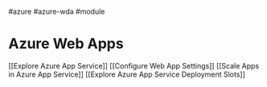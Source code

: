 #azure #azure-wda #module

# Azure Web Apps
[[Explore Azure App Service]]
[[Configure Web App Settings]]
[[Scale Apps in Azure App Service]]
[[Explore Azure App Service Deployment Slots]]